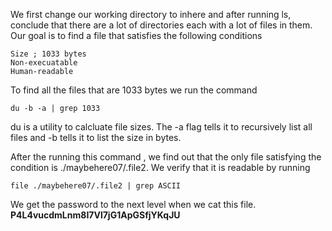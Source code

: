 We first change our working directory to inhere and after running ls, conclude that there are a lot of directories each with a lot of files in them. Our goal is to find a file that satisfies the following conditions

```
Size ; 1033 bytes
Non-execuatable
Human-readable
```

To find all the files that are 1033 bytes we run the command

```
du -b -a | grep 1033
```

du is a utility to calcluate file sizes. The -a flag tells it to recursively list all files and -b tells it to list the size in bytes.

After the running this command , we find out that the only file satisfying the condition is ./maybehere07/.file2. We verify that it is readable by running 

```
file ./maybehere07/.file2 | grep ASCII
```

We get the password to the next level when we cat this file.
**P4L4vucdmLnm8I7Vl7jG1ApGSfjYKqJU**
